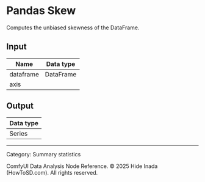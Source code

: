 # Pandas Skew
Computes the unbiased skewness of the DataFrame.

## Input
| Name | Data type |
|---|---|
| dataframe | DataFrame |
| axis |  |

## Output
| Data type |
|---|
| Series |

<HR>
Category: Summary statistics

ComfyUI Data Analysis Node Reference. © 2025 Hide Inada (HowToSD.com). All rights reserved.
